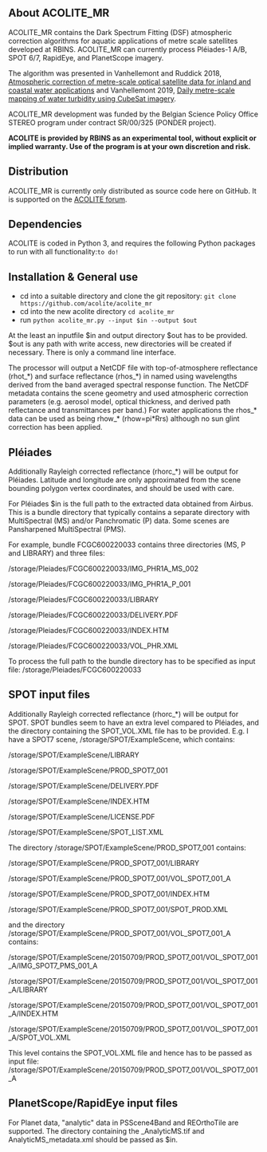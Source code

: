 ## About ACOLITE_MR
ACOLITE_MR contains the Dark Spectrum Fitting (DSF) atmospheric correction algorithms for aquatic applications of metre scale satellites developed at RBINS. ACOLITE_MR can currently process Pléiades-1 A/B, SPOT 6/7, RapidEye, and PlanetScope imagery.

The algorithm was presented in Vanhellemont and Ruddick 2018, [Atmospheric correction of metre-scale optical satellite data for inland and coastal water applications](https://www.sciencedirect.com/science/article/pii/S0034425718303481) and Vanhellemont 2019, [Daily metre-scale mapping of water turbidity using CubeSat imagery](https://doi.org/10.1364/OE.27.0A1372).

ACOLITE_MR development was funded by the Belgian Science Policy Office STEREO program under contract SR/00/325 (PONDER project).

**ACOLITE is provided by RBINS as an experimental tool, without explicit or implied warranty. Use of the program is at your own discretion and risk.**

## Distribution
ACOLITE_MR is currently only distributed as source code here on GitHub. It is supported on the [ACOLITE forum](https://odnature.naturalsciences.be/remsem/acolite-forum/viewforum.php?f=15). 

## Dependencies
ACOLITE is coded in Python 3, and requires the following Python packages to run with all functionality:`to do!`

## Installation & General use
* cd into a suitable directory and clone the git repository: `git clone https://github.com/acolite/acolite_mr`
* cd into the new acolite directory `cd acolite_mr`
* run `python acolite_mr.py --input $in --output $out`

At the least an inputfile $in and output directory $out has to be provided. $out is any path with write access, new directories will be created if necessary. There is only a command line interface.

The processor will output a NetCDF file with top-of-atmosphere reflectance (rhot_\*) and surface reflectance (rhos_\*) in named using wavelengths derived from the band averaged spectral response function. The NetCDF metadata contains the scene geometry and used atmospheric correction parameters (e.g. aerosol model, optical thickness, and derived path reflectance and transmittances per band.) For water applications the rhos_\* data can be used as being rhow_\* (rhow=pi\*Rrs) although no sun glint correction has been applied.

## Pléiades
Additionally Rayleigh corrected reflectance (rhorc_\*) will be output for Pléiades. Latitude and longitude are only  approximated from the scene bounding polygon vertex coordinates, and should be used with care. 

For Pléiades $in is the full path to the extracted data obtained from Airbus. This is a bundle directory that typically contains a separate directory with MultiSpectral (MS) and/or Panchromatic (P) data. Some scenes are Pansharpened MultiSpectral (PMS). 

For example, bundle FCGC600220033 contains three directories (MS, P and LIBRARY) and three files:

/storage/Pleiades/FCGC600220033/IMG_PHR1A_MS_002

/storage/Pleiades/FCGC600220033/IMG_PHR1A_P_001

/storage/Pleiades/FCGC600220033/LIBRARY

/storage/Pleiades/FCGC600220033/DELIVERY.PDF

/storage/Pleiades/FCGC600220033/INDEX.HTM

/storage/Pleiades/FCGC600220033/VOL_PHR.XML


To process the full path to the bundle directory has to be specified as input file: /storage/Pleiades/FCGC600220033

## SPOT input files
Additionally Rayleigh corrected reflectance (rhorc_\*) will be output for SPOT. SPOT bundles seem to have an extra level compared to Pléiades, and the directory containing the SPOT_VOL.XML file has to be provided. E.g. I have a SPOT7 scene, /storage/SPOT/ExampleScene, which contains:

/storage/SPOT/ExampleScene/LIBRARY

/storage/SPOT/ExampleScene/PROD_SPOT7_001

/storage/SPOT/ExampleScene/DELIVERY.PDF

/storage/SPOT/ExampleScene/INDEX.HTM

/storage/SPOT/ExampleScene/LICENSE.PDF

/storage/SPOT/ExampleScene/SPOT_LIST.XML


The directory /storage/SPOT/ExampleScene/PROD_SPOT7_001 contains:

/storage/SPOT/ExampleScene/PROD_SPOT7_001/LIBRARY

/storage/SPOT/ExampleScene/PROD_SPOT7_001/VOL_SPOT7_001_A

/storage/SPOT/ExampleScene/PROD_SPOT7_001/INDEX.HTM

/storage/SPOT/ExampleScene/PROD_SPOT7_001/SPOT_PROD.XML


and the directory /storage/SPOT/ExampleScene/PROD_SPOT7_001/VOL_SPOT7_001_A contains:

/storage/SPOT/ExampleScene/20150709/PROD_SPOT7_001/VOL_SPOT7_001_A/IMG_SPOT7_PMS_001_A

/storage/SPOT/ExampleScene/20150709/PROD_SPOT7_001/VOL_SPOT7_001_A/LIBRARY

/storage/SPOT/ExampleScene/20150709/PROD_SPOT7_001/VOL_SPOT7_001_A/INDEX.HTM

/storage/SPOT/ExampleScene/20150709/PROD_SPOT7_001/VOL_SPOT7_001_A/SPOT_VOL.XML

This level contains the SPOT_VOL.XML file and hence has to be passed as input file: /storage/SPOT/ExampleScene/20150709/PROD_SPOT7_001/VOL_SPOT7_001_A

## PlanetScope/RapidEye input files
For Planet data, "analytic" data in PSScene4Band and REOrthoTile are supported. The directory containing the _AnalyticMS.tif and AnalyticMS_metadata.xml should be passed as $in.
